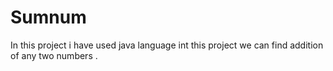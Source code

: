 # Sumnum
In this project i have used java language int this project we can find addition of any two numbers .
